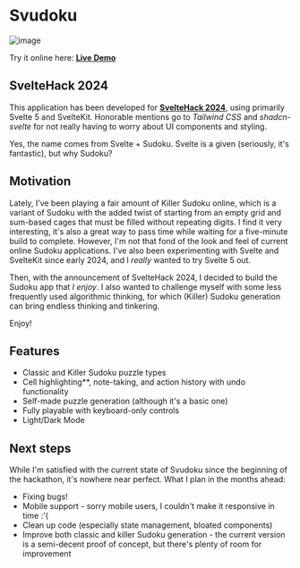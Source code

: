 # Svudoku

![image](https://github.com/user-attachments/assets/d241d760-f3e8-4592-97f8-5108509e86dd)

Try it online here: **[Live Demo](https://svudoku.vercel.app/)**

## SvelteHack 2024

This application has been developed for **[SvelteHack 2024](https://hack.sveltesociety.dev/2024)**, using primarily Svelte 5 and SvelteKit. Honorable mentions go to _Tailwind CSS_ and _shadcn-svelte_ for not really having to worry about UI components and styling.

Yes, the name comes from Svelte + Sudoku. Svelte is a given (seriously, it's fantastic), but why Sudoku?

## Motivation

Lately, I’ve been playing a fair amount of Killer Sudoku online, which is a variant of Sudoku with the added twist of starting from an empty grid and sum-based cages that must be filled without repeating digits. I find it very interesting, it's also a great way to pass time while waiting for a five-minute build to complete. However, I'm not that fond of the look and feel of current online Sudoku applications. I've also been experimenting with Svelte and SvelteKit since early 2024, and I _really_ wanted to try Svelte 5 out.

Then, with the announcement of SvelteHack 2024, I decided to build the Sudoku app that _I enjoy_. I also wanted to challenge myself with some less frequently used algorithmic thinking, for which (Killer) Sudoku generation can bring endless thinking and tinkering.

Enjoy!

## Features

- Classic and Killer Sudoku puzzle types
- Cell highlighting\*\*, note-taking, and action history with undo functionality
- Self-made puzzle generation (although it's a basic one)
- Fully playable with keyboard-only controls
- Light/Dark Mode

## Next steps

While I'm satisfied with the current state of Svudoku since the beginning of the hackathon, it's nowhere near perfect. What I plan in the months ahead:

- Fixing bugs!
- Mobile support - sorry mobile users, I couldn't make it responsive in time :'(
- Clean up code (especially state management, bloated components)
- Improve both classic and killer Sudoku generation - the current version is a semi-decent proof of concept, but there's plenty of room for improvement

